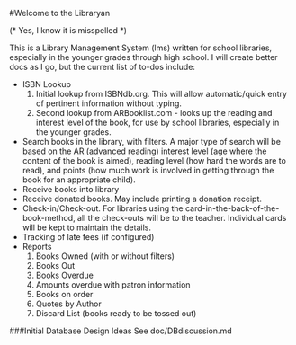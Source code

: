 #Welcome to the Libraryan

(* Yes, I know it is misspelled *)

This is a Library Management System (lms) written for school libraries, especially in the younger grades through high school. I will create better docs as I go, but the current list of to-dos include:

- ISBN Lookup
   1. Initial lookup from ISBNdb.org. This will allow automatic/quick entry of pertinent information without typing.
   2. Second lookup from ARBooklist.com - looks up the reading and interest level of the book, for use by school libraries, especially in the younger grades.
- Search books in the library, with filters. A major type of search will be based on the AR (advanced reading) interest level (age where the content of the book is aimed), reading level (how hard the words are to read), and points (how much work is involved in getting through the book for an appropriate child).
- Receive books into library
- Receive donated books. May include printing a donation receipt.
- Check-in/Check-out. For libraries using the card-in-the-back-of-the-book-method, all the check-outs will be to the teacher. Individual cards will be kept to maintain the details.
- Tracking of late fees (if configured)
- Reports
   1. Books Owned (with or without filters)
   2. Books Out
   3. Books Overdue
   4. Amounts overdue with patron information
   5. Books on order
   6. Quotes by Author
   7. Discard List (books ready to be tossed out)

###Initial Database Design Ideas 
See doc/DBdiscussion.md


